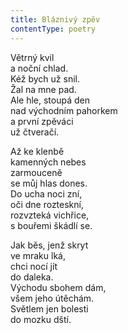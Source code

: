 ```yaml
---
title: Bláznivý zpěv
contentType: poetry
---
```


<section>

Větrný kvil  
a noční chlad.  
Kéž bych už snil.  
Žal na mne pad.  
Ale hle, stoupá den  
nad východním pahorkem  
a první zpěváci  
už čtveračí.

Až ke klenbě  
kamenných nebes  
zarmouceně  
se můj hlas dones.  
Do ucha noci zní,  
oči dne rozteskní,  
rozvzteká vichřice,  
s bouřemi škádlí se.

Jak běs, jenž skryt  
ve mraku lká,  
chci nocí jít  
do daleka.  
Východu sbohem dám,  
všem jeho útěchám.  
Světlem jen bolesti  
do mozku dští.

</section>
